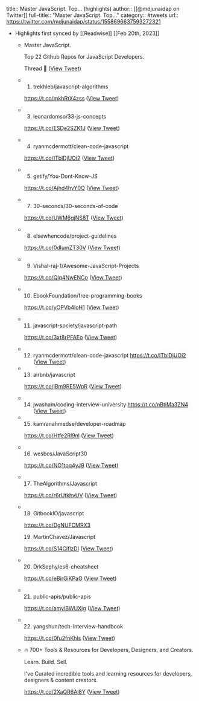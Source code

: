 title:: Master JavaScript. Top... (highlights)
author:: [[@mdjunaidap on Twitter]]
full-title:: "Master JavaScript. Top..."
category:: #tweets
url:: https://twitter.com/mdjunaidap/status/1558696637593272321

- Highlights first synced by [[Readwise]] [[Feb 20th, 2023]]
	- Master JavaScript.
	  
	  Top 22 Github Repos for JavaScript Developers.
	  
	  Thread 🧵 ([View Tweet](https://twitter.com/mdjunaidap/status/1558696637593272321))
	- 1. trekhleb/javascript-algorithms
	  
	  https://t.co/mkhRtX4zss ([View Tweet](https://twitter.com/mdjunaidap/status/1558696641753915394))
	- 3. leonardomso/33-js-concepts
	  
	  https://t.co/ESDe2SZK1J ([View Tweet](https://twitter.com/mdjunaidap/status/1558696650356527104))
	- 4. ryanmcdermott/clean-code-javascript
	  
	  https://t.co/ITblDjUOi2 ([View Tweet](https://twitter.com/mdjunaidap/status/1558696654601158658))
	- 5. getify/You-Dont-Know-JS
	  
	  https://t.co/Ajhd4hyY0Q ([View Tweet](https://twitter.com/mdjunaidap/status/1558696658837413888))
	- 7. 30-seconds/30-seconds-of-code
	  
	  https://t.co/UWM6gjNS8T ([View Tweet](https://twitter.com/mdjunaidap/status/1558696667288932352))
	- 8. elsewhencode/project-guidelines
	  
	  https://t.co/0dIumZT30V ([View Tweet](https://twitter.com/mdjunaidap/status/1558696671550361602))
	- 9. Vishal-raj-1/Awesome-JavaScript-Projects
	  
	  https://t.co/Qlq4NwENCo ([View Tweet](https://twitter.com/mdjunaidap/status/1558696675811758082))
	- 10. EbookFoundation/free-programming-books
	  
	  https://t.co/yOPVb4IoH1 ([View Tweet](https://twitter.com/mdjunaidap/status/1558696680064679936))
	- 11. javascript-society/javascript-path
	  
	  https://t.co/3xt8rPFAEo ([View Tweet](https://twitter.com/mdjunaidap/status/1558696684422578178))
	- 12. ryanmcdermott/clean-code-javascript
	  https://t.co/ITblDjUOi2 ([View Tweet](https://twitter.com/mdjunaidap/status/1558696688633643009))
	- 13. airbnb/javascript
	  
	  https://t.co/jBm9RE5WpR ([View Tweet](https://twitter.com/mdjunaidap/status/1558696692827955201))
	- 14. jwasham/coding-interview-university
	  https://t.co/nBtiMa3ZN4 ([View Tweet](https://twitter.com/mdjunaidap/status/1558696697177554950))
	- 15. kamranahmedse/developer-roadmap
	  
	  https://t.co/Htfe2Rl9nl ([View Tweet](https://twitter.com/mdjunaidap/status/1558696701384335360))
	- 16. wesbos/JavaScript30
	  
	  https://t.co/NO1toq4yJ9 ([View Tweet](https://twitter.com/mdjunaidap/status/1558696705633275904))
	- 17. TheAlgorithms/Javascript
	  
	  https://t.co/r6rUtkhvUV ([View Tweet](https://twitter.com/mdjunaidap/status/1558696709894688769))
	- 18. GitbookIO/javascript
	  
	  https://t.co/DgNUFCMRX3
	  
	  19. MartinChavez/Javascript
	  
	  https://t.co/S14CiflzDI ([View Tweet](https://twitter.com/mdjunaidap/status/1558696714168680451))
	- 20. DrkSephy/es6-cheatsheet
	  
	  https://t.co/eBirGiKPaO ([View Tweet](https://twitter.com/mdjunaidap/status/1558696718451019781))
	- 21. public-apis/public-apis
	  
	  https://t.co/amylBWUXjg ([View Tweet](https://twitter.com/mdjunaidap/status/1558696722712387584))
	- 22. yangshun/tech-interview-handbook
	  
	  https://t.co/0fu2fnKhls ([View Tweet](https://twitter.com/mdjunaidap/status/1558696726906773504))
	- 🔥 700+ Tools & Resources for Developers, Designers, and Creators. 
	  
	  Learn. 
	  Build. 
	  Sell. 
	  
	  I've Curated incredible tools and learning resources for developers, designers & content creators.
	  
	  https://t.co/2XaQR6Al8Y ([View Tweet](https://twitter.com/mdjunaidap/status/1558696735702228993))
